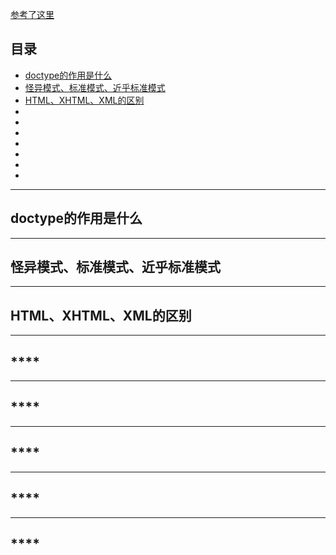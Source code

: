[参考了这里](http://www.cxymsg.com/guide/htmlBasic.html#doctype%E7%9A%84%E4%BD%9C%E7%94%A8%E6%98%AF%E4%BB%80%E4%B9%88%EF%BC%9F%E2%9C%A8)

## 目录

- [doctype的作用是什么](#doctype)
- [怪异模式、标准模式、近乎标准模式](#mode)
- [HTML、XHTML、XML的区别](#html-xhtml-xml)
- [](#)
- [](#)
- [](#)
- [](#)
- [](#)
- [](#)
- [](#)

---

## <span id="doctype">**doctype的作用是什么**</span>





---
## <span id="mode">**怪异模式、标准模式、近乎标准模式**</span>




---
## <span id="html-xhtml-xml">**HTML、XHTML、XML的区别**</span>



---
## <span id="">****</span>




---
## <span id="">****</span>




---
## <span id="">****</span>



---
## <span id="">****</span>



---
## <span id="">****</span>
